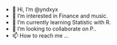 - 👋 Hi, I’m @yndxyx
- 👀 I’m interested in Finance and music.
- 🌱 I’m currently learning Statistic with R.
- 💞️ I’m looking to collaborate on P..
- 📫 How to reach me ...

<!---
yndxyx/yndxyx is a ✨ special ✨ repository because its `README.md` (this file) appears on your GitHub profile.
You can click the Preview link to take a look at your changes.
--->
